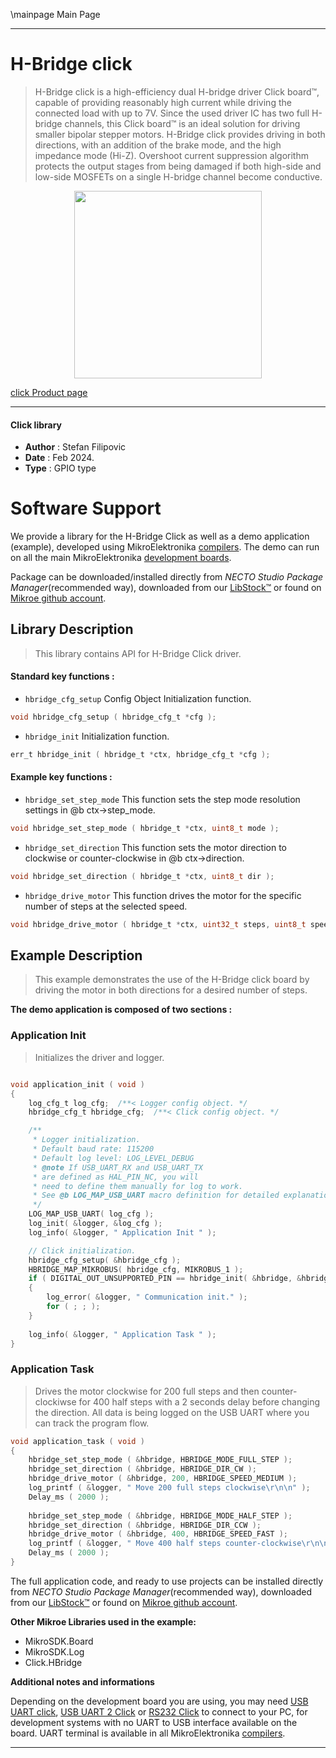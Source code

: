 \mainpage Main Page

---
# H-Bridge click

> H-Bridge click is a high-efficiency dual H-bridge driver Click board™, capable of providing reasonably high current while driving the connected load with up to 7V. Since the used driver IC has two full H-bridge channels, this Click board™ is an ideal solution for driving smaller bipolar stepper motors. H-Bridge click provides driving in both directions, with an addition of the brake mode, and the high impedance mode (Hi-Z). Overshoot current suppression algorithm protects the output stages from being damaged if both high-side and low-side MOSFETs on a single H-bridge channel become conductive.

<p align="center">
  <img src="https://download.mikroe.com/images/click_for_ide/hbridge_click.png" height=300px>
</p>

[click Product page](https://www.mikroe.com/h-bridge-click)

---


#### Click library

- **Author**        : Stefan Filipovic
- **Date**          : Feb 2024.
- **Type**          : GPIO type


# Software Support

We provide a library for the H-Bridge Click
as well as a demo application (example), developed using MikroElektronika
[compilers](https://www.mikroe.com/necto-studio).
The demo can run on all the main MikroElektronika [development boards](https://www.mikroe.com/development-boards).

Package can be downloaded/installed directly from *NECTO Studio Package Manager*(recommended way), downloaded from our [LibStock&trade;](https://libstock.mikroe.com) or found on [Mikroe github account](https://github.com/MikroElektronika/mikrosdk_click_v2/tree/master/clicks).

## Library Description

> This library contains API for H-Bridge Click driver.

#### Standard key functions :

- `hbridge_cfg_setup` Config Object Initialization function.
```c
void hbridge_cfg_setup ( hbridge_cfg_t *cfg );
```

- `hbridge_init` Initialization function.
```c
err_t hbridge_init ( hbridge_t *ctx, hbridge_cfg_t *cfg );
```

#### Example key functions :

- `hbridge_set_step_mode` This function sets the step mode resolution settings in @b ctx->step_mode.
```c
void hbridge_set_step_mode ( hbridge_t *ctx, uint8_t mode );
```

- `hbridge_set_direction` This function sets the motor direction to clockwise or counter-clockwise in @b ctx->direction.
```c
void hbridge_set_direction ( hbridge_t *ctx, uint8_t dir );
```

- `hbridge_drive_motor` This function drives the motor for the specific number of steps at the selected speed.
```c
void hbridge_drive_motor ( hbridge_t *ctx, uint32_t steps, uint8_t speed );
```

## Example Description

> This example demonstrates the use of the H-Bridge click board by driving the motor in both directions for a desired number of steps.

**The demo application is composed of two sections :**

### Application Init

> Initializes the driver and logger.

```c

void application_init ( void )
{
    log_cfg_t log_cfg;  /**< Logger config object. */
    hbridge_cfg_t hbridge_cfg;  /**< Click config object. */

    /** 
     * Logger initialization.
     * Default baud rate: 115200
     * Default log level: LOG_LEVEL_DEBUG
     * @note If USB_UART_RX and USB_UART_TX 
     * are defined as HAL_PIN_NC, you will 
     * need to define them manually for log to work. 
     * See @b LOG_MAP_USB_UART macro definition for detailed explanation.
     */
    LOG_MAP_USB_UART( log_cfg );
    log_init( &logger, &log_cfg );
    log_info( &logger, " Application Init " );

    // Click initialization.
    hbridge_cfg_setup( &hbridge_cfg );
    HBRIDGE_MAP_MIKROBUS( hbridge_cfg, MIKROBUS_1 );
    if ( DIGITAL_OUT_UNSUPPORTED_PIN == hbridge_init( &hbridge, &hbridge_cfg ) ) 
    {
        log_error( &logger, " Communication init." );
        for ( ; ; );
    }
    
    log_info( &logger, " Application Task " );
}

```

### Application Task

> Drives the motor clockwise for 200 full steps and then counter-clockiwse for 400 half
steps with a 2 seconds delay before changing the direction. All data is being logged on
the USB UART where you can track the program flow.

```c
void application_task ( void )
{
    hbridge_set_step_mode ( &hbridge, HBRIDGE_MODE_FULL_STEP );
    hbridge_set_direction ( &hbridge, HBRIDGE_DIR_CW );
    hbridge_drive_motor ( &hbridge, 200, HBRIDGE_SPEED_MEDIUM );
    log_printf ( &logger, " Move 200 full steps clockwise\r\n\n" );
    Delay_ms ( 2000 );
    
    hbridge_set_step_mode ( &hbridge, HBRIDGE_MODE_HALF_STEP );
    hbridge_set_direction ( &hbridge, HBRIDGE_DIR_CCW );
    hbridge_drive_motor ( &hbridge, 400, HBRIDGE_SPEED_FAST );
    log_printf ( &logger, " Move 400 half steps counter-clockwise\r\n\n" );
    Delay_ms ( 2000 );
}
```

The full application code, and ready to use projects can be installed directly from *NECTO Studio Package Manager*(recommended way), downloaded from our [LibStock&trade;](https://libstock.mikroe.com) or found on [Mikroe github account](https://github.com/MikroElektronika/mikrosdk_click_v2/tree/master/clicks).

**Other Mikroe Libraries used in the example:**

- MikroSDK.Board
- MikroSDK.Log
- Click.HBridge

**Additional notes and informations**

Depending on the development board you are using, you may need
[USB UART click](https://www.mikroe.com/usb-uart-click),
[USB UART 2 Click](https://www.mikroe.com/usb-uart-2-click) or
[RS232 Click](https://www.mikroe.com/rs232-click) to connect to your PC, for
development systems with no UART to USB interface available on the board. UART
terminal is available in all MikroElektronika
[compilers](https://shop.mikroe.com/compilers).

---
